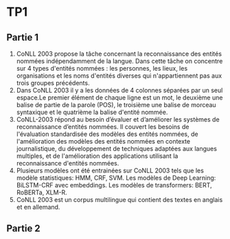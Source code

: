 # TP1
## Partie 1
1. CoNLL 2003 propose la tâche concernant la reconnaissance des entités nommées indépendamment de la langue. Dans cette tâche on concentre sur 4 types d'entités nommées : les personnes, les lieux, les organisations et les noms d'entités diverses qui n'appartiennent pas aux trois groupes précédents.
2. Dans CoNLL 2003 il y a les données de 4 colonnes séparées par un seul espace.Le premier élément de chaque ligne est un mot, le deuxième une balise de partie de la parole (POS), le troisième une balise de morceau syntaxique et le quatrième la balise d'entité nommée.
3. CoNLL-2003 répond au besoin d’évaluer et d’améliorer les systèmes de reconnaissance d’entités nommées. Il couvert les besoins de l'évaluation standardisée des modèles des entités nommées, de l'amélioration des modèles des entités nommées en contexte journalistique, du développement de techniques adaptées aux langues multiples, et de l'amélioration des applications utilisant la reconnaissance d'entités nommées.
4. Plusieurs modèles ont été entrainées sur CoNLL 2003 tels que les modèle statistiques: HMM, CRF, SVM. Les modèles de Deep Learning: BiLSTM-CRF avec embeddings. Les modèles de transformers: BERT, RoBERTa, XLM-R.
5. CoNLL 2003 est un corpus multilingue qui contient des textes en anglais et en allemand.

## Partie 2
